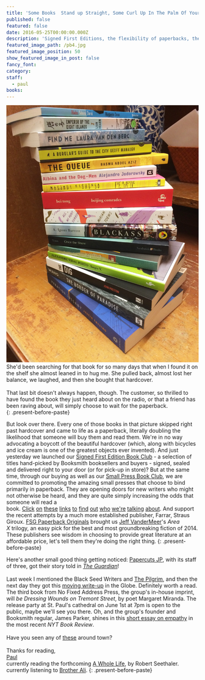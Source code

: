 ```yaml
---
title: 'Some Books  Stand up Straight, Some Curl Up In The Palm Of Your Hand'
published: false
featured: false
date: 2016-05-25T00:00:00.000Z
description: 'Signed First Editions, the flexibility of paperbacks, the Pilgrim, the future.'
featured_image_path: /pb4.jpg
featured_image_position: 50
show_featured_image_in_post: false
fancy_font:
category:
staff:
  - paul
books:
---
```



![](/uploads/versions/pb1---x----1000-1333x---.jpg)She'd been searching for that book for so many days that when I found it on the shelf she almost leaned in to hug me. She pulled back, almost lost her balance, we laughed, and then she bought that hardcover.
<br>
<br>That last bit doesn't always happen, though. The customer, so thrilled to have found the book they just heard about on the radio, or that a friend has been raving about, will simply choose to wait for the paperback.
<br>
{: .present-before-paste}

But look over there. Every one of those books in that picture skipped right past hardcover and came to life as a paperback, literally doubling the likelihood that someone will buy them and read them. We're in no way advocating a boycott of the beautiful hardcover (which, along with bicycles and ice cream is one of the greatest objects ever invented). And just yesterday we launched our [Signed First Edition Book Club](http://www.brooklinebooksmith.com/sfe/) - a selection of titles hand-picked by Booksmith booksellers and buyers - signed, sealed and delivered right to your door (or for pick-up in store)? But at the same time, through our buying as well as our [Small Press Book Club](https://www.google.com/url?sa=t&amp;rct=j&amp;q=&amp;esrc=s&amp;source=web&amp;cd=1&amp;cad=rja&amp;uact=8&amp;ved=0ahUKEwif1by4zPXMAhVM1oMKHa--D5QQFggcMAA&amp;url=https%3A%2F%2Ftwitter.com%2Fsmallpressbkcb&amp;usg=AFQjCNHYDgwk4wfYuUABwzvzwQwr9zYptw&amp;sig2=rXM0XnvOeGJmiKSiSL2hRw&amp;bvm=bv.122852650,bs.2,d.cWw), we are committed to promoting the amazing small presses that choose to bind primarily in paperback. They are opening doors for new writers who might not otherwise be heard, and they are quite simply increasing the odds that someone will read a book. [Click](http://www.openletterbooks.org/) [on](http://restless-press.com/) [these](http://twodollarradio.com/) [links](http://www.unnamedpress.com/) [to](http://www.otherpress.com/) [find](http://www.europaeditions.com/) [out](https://www.graywolfpress.org/) [who](http://www.mcsweeneys.net/) [we're](http://www.feministpress.org/) [talking](http://www.mhpbooks.com/) [about](http://www.sarabandebooks.org/). And support the recent attempts by a much more established publisher, Farrar, Straus Giroux. [FSG Paperback Originals](https://www.google.com/url?sa=t&amp;rct=j&amp;q=&amp;esrc=s&amp;source=web&amp;cd=1&amp;cad=rja&amp;uact=8&amp;ved=0ahUKEwiQ_NWrxPXMAhUq0YMKHab_B7wQFggcMAA&amp;url=http%3A%2F%2Fwww.fsgoriginals.com%2F&amp;usg=AFQjCNHSGPgjg0CGrhEXUDTAI3eun6jYjQ&amp;sig2=oZvHLZIydeMjxvhxilJRkA&amp;bvm=bv.122852650,bs.2,d.cWw) brought us [Jeff VanderMeer](http://www.brooklinebooksmith-shop.com/book/9780374104092)'s *Area X* trilogy, an easy pick for the best and most groundbreaking fiction of 2014. These publishers see wisdom in choosing to provide great literature at an affordable price, let's tell them they're doing the right thing.
{: .present-before-paste}

Here's another small good thing getting noticed: [Papercuts JP](http://www.papercutsjp.com/), with its staff of three, got their story told in [*The Guardian*](https://www.theguardian.com/books/2016/may/23/interview-with-a-bookstore-papercuts-jp-the-smallest-bookstore-in-boston)!
<br>
<br>Last week I mentioned the Black Seed Writers and [The Pilgrim](http://www.thepilgrim.org/), and then the next day they got this [moving write-up](https://www.bostonglobe.com/magazine/2016/05/19/inside-literary-magazine-helping-homeless-writers-heard/58FQxrMl1N4143rP5kSkBI/story.html) in the Globe. Definitely worth a read. The third book from No Fixed Address Press, the group's in-house imprint, will *be Dressing Wounds on Tremont Street*, by poet Margaret Miranda. The release party at St. Paul's cathedral on June 1st at 7pm is open to the public, maybe we'll see you there. Oh, and the group's founder and Booksmith regular, James Parker, shines in this [short essay on empathy](http://www.nytimes.com/2016/05/29/books/review/who-gets-to-tell-other-peoples-stories.html?rref=collection%2Fcolumn%2Fbookends&amp;action=click&amp;contentCollection=review&amp;region=stream&amp;module=stream_unit&amp;version=latest&amp;contentPlacement=1&amp;pgtype=collection&amp;_r=0) in the most recent *NYT Book Review*.
<br>
<br>Have you seen any of [these](http://www.bostonglobe.com/lifestyle/2016/05/18/where-are-boston-invisible-poems/D5hS6hfxvZHcBtqa4gcT4I/story.html) around town?
<br>
<br>Thanks for reading,
<br>[Paul](http://www.ptpainter.com/)
<br>currently reading the forthcoming [A Whole Life](http://www.irishtimes.com/culture/books/a-whole-life-by-robert-seethaler-one-man-endures-one-day-at-a-time-1.2394527), by Robert Seethaler.
<br>currently listening to [Brother Ali](https://www.youtube.com/watch?v=OO18F4aKGzQ).
{: .present-before-paste}